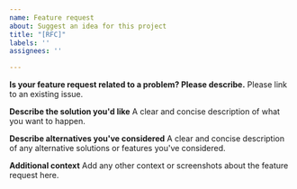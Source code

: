 ```yaml
---
name: Feature request
about: Suggest an idea for this project
title: "[RFC]"
labels: ''
assignees: ''

---
```


**Is your feature request related to a problem? Please describe.**
Please link to an existing issue.

**Describe the solution you'd like**
A clear and concise description of what you want to happen.

**Describe alternatives you've considered**
A clear and concise description of any alternative solutions or features you've considered.

**Additional context**
Add any other context or screenshots about the feature request here.
